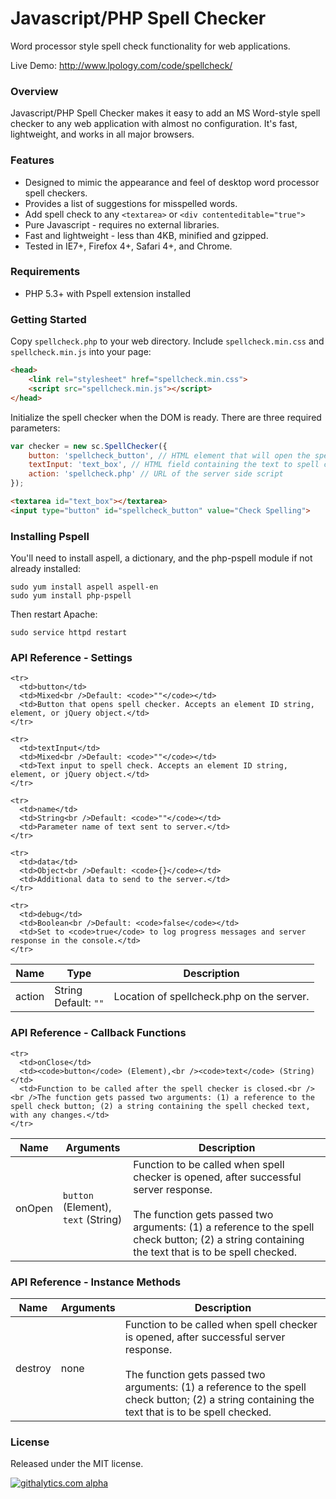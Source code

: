Javascript/PHP Spell Checker
============================

Word processor style spell check functionality for web applications.

Live Demo: http://www.lpology.com/code/spellcheck/

### Overview ###
Javascript/PHP Spell Checker makes it easy to add an MS Word-style spell checker to any web application with almost no configuration. It's fast, lightweight, and works in all major browsers.  

### Features ###

* Designed to mimic the appearance and feel of desktop word processor spell checkers.
* Provides a list of suggestions for misspelled words.
* Add spell check to any `<textarea>` or `<div contenteditable="true">`
* Pure Javascript - requires no external libraries. 
* Fast and lightweight - less than 4KB, minified and gzipped.
* Tested in IE7+, Firefox 4+, Safari 4+, and Chrome.

### Requirements ###

+ PHP 5.3+ with Pspell extension installed

### Getting Started ###
Copy `spellcheck.php` to your web directory. Include `spellcheck.min.css` and `spellcheck.min.js` into your page:

```html
<head>
	<link rel="stylesheet" href="spellcheck.min.css">
	<script src="spellcheck.min.js"></script>
</head>
```

Initialize the spell checker when the DOM is ready. There are three required parameters:

```javascript
var checker = new sc.SpellChecker({
	button: 'spellcheck_button', // HTML element that will open the spell checker when clicked
	textInput: 'text_box', // HTML field containing the text to spell check
	action: 'spellcheck.php' // URL of the server side script 
});
```

```html
<textarea id="text_box"></textarea>
<input type="button" id="spellcheck_button" value="Check Spelling">
```

### Installing Pspell ###
You'll need to install aspell, a dictionary, and the php-pspell module if not already installed:

```
sudo yum install aspell aspell-en
sudo yum install php-pspell
```

Then restart Apache:

```
sudo service httpd restart
```

### API Reference - Settings ###

<table>
  <thead>
    <tr>
      <th>Name</th>
      <th>Type</th>
      <th>Description</th>
    </tr>
  </thead>
  <tbody>
    <tr>
      <td>action</td>
      <td>String<br />Default: <code>""</code></td>
      <td>Location of spellcheck.php on the server.</td>
    </tr>
    
    <tr>
      <td>button</td>
      <td>Mixed<br />Default: <code>""</code></td>
      <td>Button that opens spell checker. Accepts an element ID string, element, or jQuery object.</td>
    </tr>

    <tr>
      <td>textInput</td>
      <td>Mixed<br />Default: <code>""</code></td>
      <td>Text input to spell check. Accepts an element ID string, element, or jQuery object.</td>
    </tr>

    <tr>
      <td>name</td>
      <td>String<br />Default: <code>""</code></td>
      <td>Parameter name of text sent to server.</td>
    </tr>

    <tr>
      <td>data</td>
      <td>Object<br />Default: <code>{}</code></td>
      <td>Additional data to send to the server.</td>
    </tr>    
    
    <tr>
      <td>debug</td>
      <td>Boolean<br />Default: <code>false</code></td>
      <td>Set to <code>true</code> to log progress messages and server response in the console.</td>
    </tr>    
    
  </tbody>
</table>

### API Reference - Callback Functions ###

<table>
  <thead>
    <tr>
      <th>Name</th>
      <th>Arguments</th>
      <th>Description</th>
    </tr>
  </thead>
  <tbody>
    <tr>
      <td>onOpen</td>
      <td><code>button</code> (Element),<br /><code>text</code> (String)</td>
      <td>Function to be called when spell checker is opened, after successful server response.<br /><br />The function gets passed two arguments: (1) a reference to the spell check button; (2) a string containing the text that is to be spell checked.</td>
    </tr>
    
    <tr>
      <td>onClose</td>
      <td><code>button</code> (Element),<br /><code>text</code> (String)</td>
      <td>Function to be called after the spell checker is closed.<br /><br />The function gets passed two arguments: (1) a reference to the spell check button; (2) a string containing the spell checked text, with any changes.</td>
    </tr>    
  </tbody>
</table>

### API Reference - Instance Methods ###

<table>
  <thead>
    <tr>
      <th>Name</th>
      <th>Arguments</th>
      <th>Description</th>
    </tr>
  </thead>
  <tbody>
    <tr>
      <td>destroy</td>
      <td>none</td>
      <td>Function to be called when spell checker is opened, after successful server response.<br /><br />The function gets passed two arguments: (1) a reference to the spell check button; (2) a string containing the text that is to be spell checked.</td>
    </tr>   
  </tbody>
</table>

### License ###
Released under the MIT license.

[![githalytics.com alpha](https://cruel-carlota.pagodabox.com/c658e3ccc513c56cc253223a42274cb7 "githalytics.com")](http://githalytics.com/LPology/Javascript-PHP-Spell-Checker)